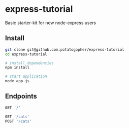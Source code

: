 # express-tutorial

Basic starter-kit for new node-express users

## Install
```sh
git clone git@github.com:potatogopher/express-tutorial
cd express-tutorial

# install dependencies
npm install

# start application
node app.js
```

## Endpoints
```js
GET '/'

GET '/cats'
POST '/cats'
```
